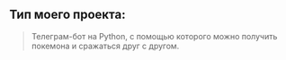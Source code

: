 ## Тип моего проекта:
>Телеграм-бот на Python, с помощью которого можно получить покемона и сражаться друг с другом.
